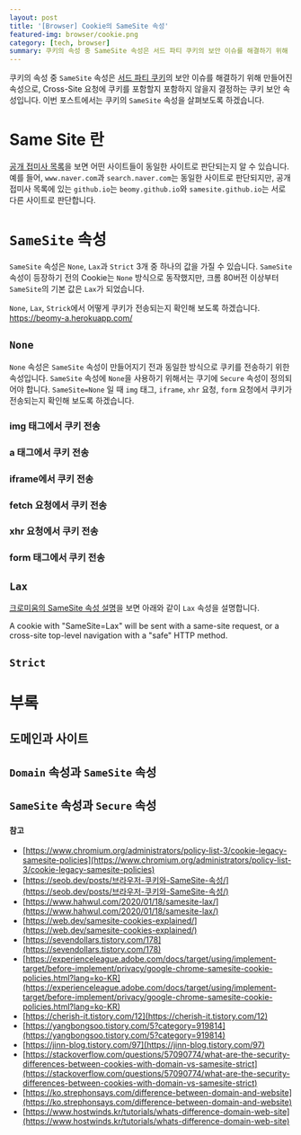 ```yaml
---
layout: post
title: '[Browser] Cookie의 SameSite 속성'
featured-img: browser/cookie.png
category: [tech, browser]
summary: 쿠키의 속성 중 SameSite 속성은 서드 파티 쿠키의 보안 이슈를 해결하기 위해 만들어진 속성입니다.
---
```


쿠키의 속성 중 `SameSite` 속성은 [서드 파티 쿠키](/tech/browser/cookie/#퍼스트-파티-쿠키와-서드-파티-쿠키)의 보안 이슈를 해결하기 위해 만들어진 속성으로, Cross-Site 요청에 쿠키를 포함할지 포함하지 않을지 결정하는 쿠키 보안 속성입니다. 이번 포스트에서는 쿠키의 `SameSite` 속성을 살펴보도록 하겠습니다.

# Same Site 란
[공개 접미사 목록](https://publicsuffix.org/list/public_suffix_list.dat)을 보면 어떤 사이트들이 동일한 사이트로 판단되는지 알 수 있습니다. 예를 들어, `www.naver.com`과 `search.naver.com`는 동일한 사이트로 판단되지만, 공개 접미사 목록에 있는 `github.io`는 `beomy.github.io`와 `samesite.github.io`는 서로 다른 사이트로 판단합니다.

# `SameSite` 속성
`SameSite` 속성은 `None`, `Lax`과 `Strict` 3개 중 하나의 값을 가질 수 있습니다. `SameSite` 속성이 등장하기 전의 Cookie는 `None` 방식으로 동작했지만, 크롬 80버전 이상부터 `SameSite`의 기본 값은 `Lax`가 되었습니다.

`None`, `Lax`, `Strick`에서 어떻게 쿠키가 전송되는지 확인해 보도록 하겠습니다.
https://beomy-a.herokuapp.com/

## `None`
`None` 속성은 `SameSite` 속성이 만들어지기 전과 동일한 방식으로 쿠키를 전송하기 위한 속성입니다. `SameSite` 속성에 `None`을 사용하기 위해서는 쿠기에 `Secure` 속성이 정의되어야 합니다. `SameSite=None` 일 때 `img` 태그, `iframe`, `xhr` 요청, `form` 요청에서 쿠키가 전송되는지 확인해 보도록 하겠습니다.

### img 태그에서 쿠키 전송

### a 태그에서 쿠키 전송

### iframe에서 쿠키 전송

### fetch 요청에서 쿠키 전송

### xhr 요청에서 쿠키 전송

### form 태그에서 쿠키 전송

## `Lax`
[크로미움의 SameSite 속성 설명](https://www.chromium.org/administrators/policy-list-3/cookie-legacy-samesite-policies)을 보면 아래와 같이 `Lax` 속성을 설명합니다.

A cookie with "SameSite=Lax" will be sent with a same-site request, or a cross-site top-level navigation with a "safe" HTTP method.

## `Strict`

# 부록

## 도메인과 사이트

## `Domain` 속성과 `SameSite` 속성

## `SameSite` 속성과 `Secure` 속성

#### 참고
- [https://www.chromium.org/administrators/policy-list-3/cookie-legacy-samesite-policies](https://www.chromium.org/administrators/policy-list-3/cookie-legacy-samesite-policies)
- [https://seob.dev/posts/브라우저-쿠키와-SameSite-속성/](https://seob.dev/posts/브라우저-쿠키와-SameSite-속성/)
- [https://www.hahwul.com/2020/01/18/samesite-lax/](https://www.hahwul.com/2020/01/18/samesite-lax/)
- [https://web.dev/samesite-cookies-explained/](https://web.dev/samesite-cookies-explained/)
- [https://sevendollars.tistory.com/178](https://sevendollars.tistory.com/178)
- [https://experienceleague.adobe.com/docs/target/using/implement-target/before-implement/privacy/google-chrome-samesite-cookie-policies.html?lang=ko-KR](https://experienceleague.adobe.com/docs/target/using/implement-target/before-implement/privacy/google-chrome-samesite-cookie-policies.html?lang=ko-KR)
- [https://cherish-it.tistory.com/12](https://cherish-it.tistory.com/12)
- [https://yangbongsoo.tistory.com/5?category=919814](https://yangbongsoo.tistory.com/5?category=919814)
- [https://jinn-blog.tistory.com/97](https://jinn-blog.tistory.com/97)
- [https://stackoverflow.com/questions/57090774/what-are-the-security-differences-between-cookies-with-domain-vs-samesite-strict](https://stackoverflow.com/questions/57090774/what-are-the-security-differences-between-cookies-with-domain-vs-samesite-strict)
- [https://ko.strephonsays.com/difference-between-domain-and-website](https://ko.strephonsays.com/difference-between-domain-and-website)
- [https://www.hostwinds.kr/tutorials/whats-difference-domain-web-site](https://www.hostwinds.kr/tutorials/whats-difference-domain-web-site)